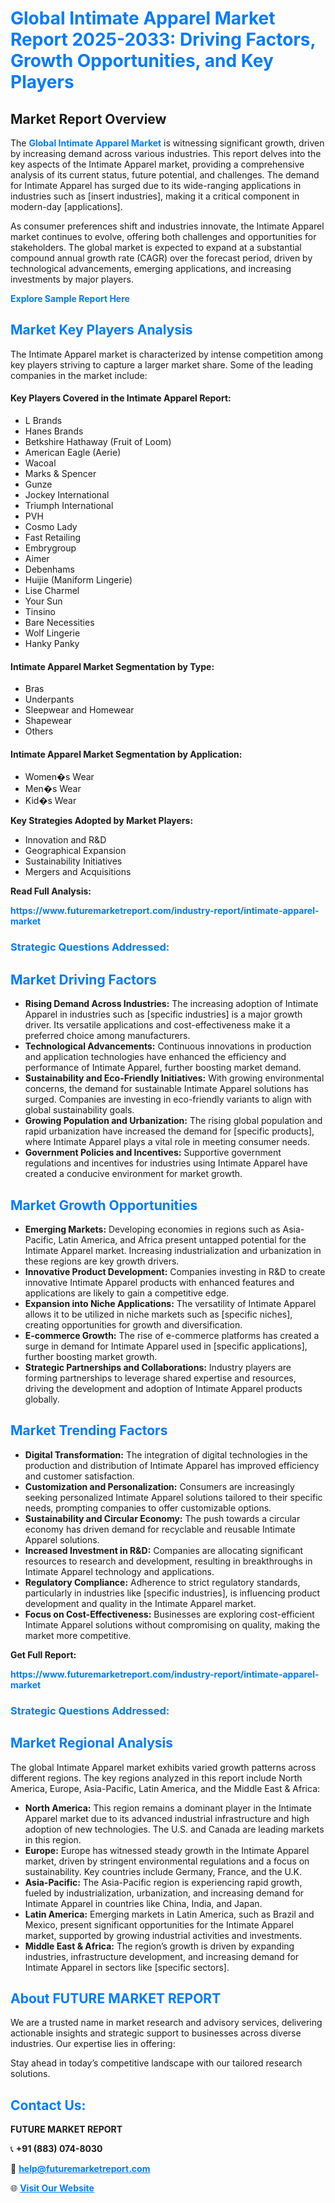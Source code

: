 <h1 style="color: #007BFF;">Global Intimate Apparel Market Report 2025-2033: Driving Factors, Growth Opportunities, and Key Players</h1>

<section id="overview">
<h2>Market Report Overview</h2>
<p>The <a href="https://www.futuremarketreport.com/industry-report/intimate-apparel-market" style="color: #007BFF; text-decoration: none;"><strong>Global Intimate Apparel Market</strong></a> is witnessing significant growth, driven by increasing demand across various industries. This report delves into the key aspects of the Intimate Apparel market, providing a comprehensive analysis of its current status, future potential, and challenges. The demand for Intimate Apparel has surged due to its wide-ranging applications in industries such as [insert industries], making it a critical component in modern-day [applications].</p>
<p>As consumer preferences shift and industries innovate, the Intimate Apparel market continues to evolve, offering both challenges and opportunities for stakeholders. The global market is expected to expand at a substantial compound annual growth rate (CAGR) over the forecast period, driven by technological advancements, emerging applications, and increasing investments by major players.</p>
</section>

<section id="overview">
<p><a href="https://www.futuremarketreport.com/request-sample/reportId=61198" style="color: #007BFF; text-decoration: none;"><strong>Explore Sample Report Here</strong></a></p>
</section>

<section id="key-players">
<h2 style="color: #007BFF;">Market Key Players Analysis</h2>
<p>The Intimate Apparel market is characterized by intense competition among key players striving to capture a larger market share. Some of the leading companies in the market include:</p>
<h4>Key Players Covered in the Intimate Apparel Report:</h4>
<ul><li>L Brands</li><li>Hanes Brands</li><li>Betkshire Hathaway (Fruit of Loom)</li><li>American Eagle (Aerie)</li><li>Wacoal</li><li>Marks &amp; Spencer</li><li>Gunze</li><li>Jockey International</li><li>Triumph International</li><li>PVH</li><li>Cosmo Lady</li><li>Fast Retailing</li><li>Embrygroup</li><li>Aimer</li><li>Debenhams</li><li>Huijie (Maniform Lingerie)</li><li>Lise Charmel</li><li>Your Sun</li><li>Tinsino</li><li>Bare Necessities</li><li>Wolf Lingerie</li><li>Hanky Panky</li></ul>
<h4>Intimate Apparel Market Segmentation by Type:</h4>
<ul><li>Bras</li><li>Underpants</li><li>Sleepwear and Homewear</li><li>Shapewear</li><li>Others</li></ul>

<h4>Intimate Apparel Market Segmentation by Application:</h4>
<ul><li>Women�s Wear</li><li>Men�s Wear</li><li>Kid�s Wear</li></ul>
<p><strong>Key Strategies Adopted by Market Players:</strong></p>
<ul>
<li>Innovation and R&D</li>
<li>Geographical Expansion</li>
<li>Sustainability Initiatives</li>
<li>Mergers and Acquisitions</li>
</ul>
</section>

<section>
<p><strong>Read Full Analysis: </strong></p><a href="https://www.futuremarketreport.com/industry-report/intimate-apparel-market" style="color: #007BFF; text-decoration: none;"><strong>https://www.futuremarketreport.com/industry-report/intimate-apparel-market</strong></a>
<h3 style="color: #007BFF;">Strategic Questions Addressed:</h3>
</section>

<section id="driving-factors">
<h2 style="color: #007BFF;">Market Driving Factors</h2>
<ul>
<li><strong>Rising Demand Across Industries:</strong> The increasing adoption of Intimate Apparel in industries such as [specific industries] is a major growth driver. Its versatile applications and cost-effectiveness make it a preferred choice among manufacturers.</li>
<li><strong>Technological Advancements:</strong> Continuous innovations in production and application technologies have enhanced the efficiency and performance of Intimate Apparel, further boosting market demand.</li>
<li><strong>Sustainability and Eco-Friendly Initiatives:</strong> With growing environmental concerns, the demand for sustainable Intimate Apparel solutions has surged. Companies are investing in eco-friendly variants to align with global sustainability goals.</li>
<li><strong>Growing Population and Urbanization:</strong> The rising global population and rapid urbanization have increased the demand for [specific products], where Intimate Apparel plays a vital role in meeting consumer needs.</li>
<li><strong>Government Policies and Incentives:</strong> Supportive government regulations and incentives for industries using Intimate Apparel have created a conducive environment for market growth.</li>
</ul>
</section>

<section id="growth-opportunities">
<h2 style="color: #007BFF;">Market Growth Opportunities</h2>
<ul>
<li><strong>Emerging Markets:</strong> Developing economies in regions such as Asia-Pacific, Latin America, and Africa present untapped potential for the Intimate Apparel market. Increasing industrialization and urbanization in these regions are key growth drivers.</li>
<li><strong>Innovative Product Development:</strong> Companies investing in R&D to create innovative Intimate Apparel products with enhanced features and applications are likely to gain a competitive edge.</li>
<li><strong>Expansion into Niche Applications:</strong> The versatility of Intimate Apparel allows it to be utilized in niche markets such as [specific niches], creating opportunities for growth and diversification.</li>
<li><strong>E-commerce Growth:</strong> The rise of e-commerce platforms has created a surge in demand for Intimate Apparel used in [specific applications], further boosting market growth.</li>
<li><strong>Strategic Partnerships and Collaborations:</strong> Industry players are forming partnerships to leverage shared expertise and resources, driving the development and adoption of Intimate Apparel products globally.</li>
</ul>
</section>

<section id="trending-factors">
<h2 style="color: #007BFF;">Market Trending Factors</h2>
<ul>
<li><strong>Digital Transformation:</strong> The integration of digital technologies in the production and distribution of Intimate Apparel has improved efficiency and customer satisfaction.</li>
<li><strong>Customization and Personalization:</strong> Consumers are increasingly seeking personalized Intimate Apparel solutions tailored to their specific needs, prompting companies to offer customizable options.</li>
<li><strong>Sustainability and Circular Economy:</strong> The push towards a circular economy has driven demand for recyclable and reusable Intimate Apparel solutions.</li>
<li><strong>Increased Investment in R&D:</strong> Companies are allocating significant resources to research and development, resulting in breakthroughs in Intimate Apparel technology and applications.</li>
<li><strong>Regulatory Compliance:</strong> Adherence to strict regulatory standards, particularly in industries like [specific industries], is influencing product development and quality in the Intimate Apparel market.</li>
<li><strong>Focus on Cost-Effectiveness:</strong> Businesses are exploring cost-efficient Intimate Apparel solutions without compromising on quality, making the market more competitive.</li>
</ul>
</section>

<section>
<p><strong>Get Full Report: </strong></p><a href="https://www.futuremarketreport.com/industry-report/intimate-apparel-market" style="color: #007BFF; text-decoration: none;"><strong>https://www.futuremarketreport.com/industry-report/intimate-apparel-market</strong></a>
<h3 style="color: #007BFF;">Strategic Questions Addressed:</h3>
</section>


<section id="regional-analysis">
<h2 style="color: #007BFF;">Market Regional Analysis</h2>
<p>The global Intimate Apparel market exhibits varied growth patterns across different regions. The key regions analyzed in this report include North America, Europe, Asia-Pacific, Latin America, and the Middle East & Africa:</p>
<ul>
<li><strong>North America:</strong> This region remains a dominant player in the Intimate Apparel market due to its advanced industrial infrastructure and high adoption of new technologies. The U.S. and Canada are leading markets in this region.</li>
<li><strong>Europe:</strong> Europe has witnessed steady growth in the Intimate Apparel market, driven by stringent environmental regulations and a focus on sustainability. Key countries include Germany, France, and the U.K.</li>
<li><strong>Asia-Pacific:</strong> The Asia-Pacific region is experiencing rapid growth, fueled by industrialization, urbanization, and increasing demand for Intimate Apparel in countries like China, India, and Japan.</li>
<li><strong>Latin America:</strong> Emerging markets in Latin America, such as Brazil and Mexico, present significant opportunities for the Intimate Apparel market, supported by growing industrial activities and investments.</li>
<li><strong>Middle East & Africa:</strong> The region’s growth is driven by expanding industries, infrastructure development, and increasing demand for Intimate Apparel in sectors like [specific sectors].</li>
</ul>
</section>

<footer>
<h2 style="color: #007BFF;">About FUTURE MARKET REPORT</h2>
<p>We are a trusted name in market research and advisory services, delivering actionable insights and strategic support to businesses across diverse industries. Our expertise lies in offering:</p>

<p>Stay ahead in today’s competitive landscape with our tailored research solutions.</p>

<h2 style="color: #007BFF;">Contact Us:</h2>
<p><strong>FUTURE MARKET REPORT</strong></p>
<p>📞 <strong>+91 (883) 074-8030</strong></p>
<p>📧 <strong><a href="mailto:help@futuremarketreport.com" style="color: #007BFF;">help@futuremarketreport.com</a></strong></p>
<p>🌐 <strong><a href="https://www.futuremarketreport.com/" style="color: #007BFF;">Visit Our Website</a></strong></p>
</footer>